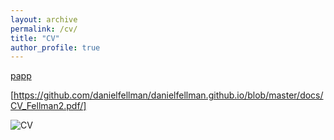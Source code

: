 ```yaml
---
layout: archive
permalink: /cv/
title: "CV"
author_profile: true
---
```

[papp](https://github.com/danielwarna/braintrain/blob/gh-pages/Soveri_et_al_2017_Working_memory_training_revisited.pdf?raw=true)

[https://github.com/danielfellman/danielfellman.github.io/blob/master/docs/CV_Fellman2.pdf/]

<img src="{{ site.url }}{{ site.baseurl }}/images/cv.jpg" alt="CV">
